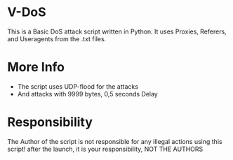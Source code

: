 # V-DoS
This is a Basic DoS attack script written in Python. It uses Proxies, Referers, and Useragents from the .txt files.

# More Info
- The script uses UDP-flood for the attacks
- And attacks with 9999 bytes, 0,5 seconds Delay

# Responsibility
The Author of the script is not responsible for any illegal actions using this script!
after the launch, it is your responsibility, NOT THE AUTHORS
 
